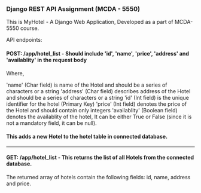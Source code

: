 ### Django REST API Assignment (MCDA - 5550)

This is MyHotel - A Django Web Application, Developed as a part of MCDA-5550 course.

API endpoints:

#### POST: /app/hotel_list - Should include 'id', 'name', 'price', 'address' and 'availablity' in the request body
Where, 

'name' (Char field) is name of the Hotel and should be a series of characters or a string
'address' (Char field) describes address of the Hotel and should be a series of characters or a string
'id' (Int field) is the unique identifier for the hotel (Primary Key)
'price' (Int field) denotes the price of the Hotel and should contain only integers
'availablity' (Boolean field) denotes the availablity of the hotel, It can be either True or False (since it is not a mandatory field, it can be null).

#### This adds a new Hotel to the hotel table in connected database.

----

#### GET: /app/hotel_list - This returns the list of all Hotels from the connected database.
The returned array of hotels contain the following fields: id, name, address and price.
